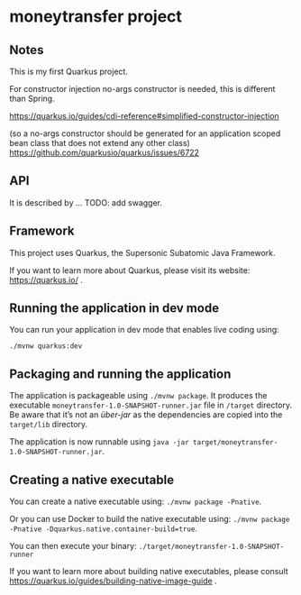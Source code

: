 # moneytransfer project

## Notes

This is my first Quarkus project.

For constructor injection no-args constructor is needed, this is different than Spring.

https://quarkus.io/guides/cdi-reference#simplified-constructor-injection

(so a no-args constructor should be generated for an application scoped bean class that does not extend any other class)
https://github.com/quarkusio/quarkus/issues/6722


## API

It is described by ... TODO: add swagger.

## Framework

This project uses Quarkus, the Supersonic Subatomic Java Framework.

If you want to learn more about Quarkus, please visit its website: https://quarkus.io/ .

## Running the application in dev mode

You can run your application in dev mode that enables live coding using:
```
./mvnw quarkus:dev
```

## Packaging and running the application

The application is packageable using `./mvnw package`.
It produces the executable `moneytransfer-1.0-SNAPSHOT-runner.jar` file in `/target` directory.
Be aware that it’s not an _über-jar_ as the dependencies are copied into the `target/lib` directory.

The application is now runnable using `java -jar target/moneytransfer-1.0-SNAPSHOT-runner.jar`.

## Creating a native executable

You can create a native executable using: `./mvnw package -Pnative`.

Or you can use Docker to build the native executable using: `./mvnw package -Pnative -Dquarkus.native.container-build=true`.

You can then execute your binary: `./target/moneytransfer-1.0-SNAPSHOT-runner`

If you want to learn more about building native executables, please consult https://quarkus.io/guides/building-native-image-guide .
